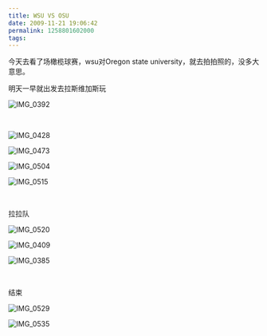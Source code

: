 ```yaml
---
title: WSU VS OSU
date: 2009-11-21 19:06:42
permalink: 1258801602000
tags: 
---
```


<p>今天去看了场橄榄球赛，wsu对Oregon state university，就去拍拍照的，没多大意思。</p>  <p>明天一早就出发去拉斯维加斯玩</p>  <p><img border="0" alt="IMG_0392" src="http://static.flickr.com/2675/4123537708_0226605cdc.jpg" /></p>  <p>&#160;</p>  <p><img border="0" alt="IMG_0428" src="http://static.flickr.com/2761/4123537882_611bcf417e.jpg" /></p>  <p><img border="0" alt="IMG_0473" src="http://static.flickr.com/2557/4122767053_8f96ab25fb.jpg" /></p>  <p><img border="0" alt="IMG_0504" src="http://static.flickr.com/2524/4122767453_084ed8c49b.jpg" /></p>  <p><img border="0" alt="IMG_0515" src="http://static.flickr.com/2696/4122767681_e4b8d49819.jpg" /></p>  <p>&#160;</p>  <p>拉拉队</p>  <p><img border="0" alt="IMG_0520" src="http://static.flickr.com/2786/4122768007_489a687524.jpg" /></p>  <p><img border="0" alt="IMG_0409" src="http://static.flickr.com/2788/4123537750_4e233c4ce2.jpg" /></p>  <p><img border="0" alt="IMG_0385" src="http://static.flickr.com/2670/4122766595_53ddf57b57.jpg" /></p>  <p>&#160;</p>  <p>结束</p>  <p><img border="0" alt="IMG_0529" src="http://static.flickr.com/2689/4123539524_d0e53bebf2.jpg" /></p>  <p><img border="0" alt="IMG_0535" src="http://static.flickr.com/2566/4123539742_f0b9e8e4f0.jpg" /></p>